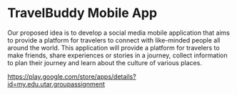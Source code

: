 # TravelBuddy Mobile App

Our proposed idea is to develop a social media mobile application that aims to provide a platform for travelers to connect with like-minded people all around the world. 
This application will provide a platform for travelers to make friends, share experiences or stories in a journey, 
collect information to plan their journey and learn about the culture of various places.  

https://play.google.com/store/apps/details?id=my.edu.utar.groupassignment
